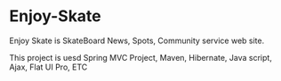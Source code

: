 # Enjoy-Skate
Enjoy Skate is SkateBoard News, Spots, Community service web site.

This project is uesd Spring MVC Project, Maven, Hibernate, Java script, Ajax, Flat UI Pro, ETC
